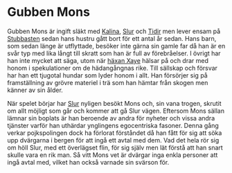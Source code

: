# Gubben Mons

Gubben Mons är ingift släkt med [Kalina](fru_kalina.html), [Slur](slur.html) och [Tidir](tidir.html) men lever ensam på [Stubbasten](stubbasten.html) sedan hans hustru gått bort för ett antal år sedan. Hans barn, som sedan länge är utflyttade, besöker inte gärna sin gamle far då han är en svår typ med lika långt till skratt som han är full av förebråelser. I övrigt har han inte mycket att säga, utom när [häxan Xaye](xaye_askmara.html) hälsar på och drar med honom i spekulationer om de hädangångnas rike. Till sällskap och försvar har han ett tjugotal hundar som lyder honom i allt. Han försörjer sig på framställning av grövre materiel i trä som han hämtar från skogen men känner av sin ålder.

När spelet börjar har [Slur](slur.html) nyligen besökt Mons och, sin vana trogen, skrutit om allt möjligt som går och kommer att gå Slur vägen. Eftersom Mons sällan lämnar sin boplats är han beroende av andra för nyheter och vissa andra tjänster varför han uthärdar ynglingens egocentriska fasoner. Denna gång verkar pojkspolingen dock ha förlorat förståndet då han fått för sig att söka upp dvärgarna i bergen för att ingå ett avtal med dem. Vad det hela rör sig om höll Slur, med ett överlägset flin, för sig själv men lät förstå att han snart skulle vara en rik man. Så vitt Mons vet är dvärgar inga enkla personer att ingå avtal med, vilket han också varnade sin svärson för.


